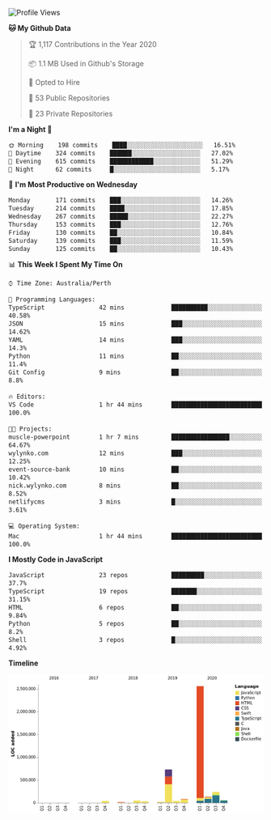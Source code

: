 <!--START_SECTION:waka-->
![Profile Views](http://img.shields.io/badge/Profile%20Views-0-blue)

**🐱 My Github Data** 

> 🏆 1,117 Contributions in the Year 2020
 > 
> 📦 1.1 MB Used in Github's Storage 
 > 
> 💼 Opted to Hire
 > 
> 📜 53 Public Repositories
 > 
> 🔑 23 Private Repositories 

**I'm a Night 🦉** 

```text
🌞 Morning    198 commits    ████░░░░░░░░░░░░░░░░░░░░░   16.51% 
🌆 Daytime    324 commits    ██████░░░░░░░░░░░░░░░░░░░   27.02% 
🌃 Evening    615 commits    ████████████░░░░░░░░░░░░░   51.29% 
🌙 Night      62 commits     █░░░░░░░░░░░░░░░░░░░░░░░░   5.17%

```
📅 **I'm Most Productive on Wednesday** 

```text
Monday       171 commits    ███░░░░░░░░░░░░░░░░░░░░░░   14.26% 
Tuesday      214 commits    ████░░░░░░░░░░░░░░░░░░░░░   17.85% 
Wednesday    267 commits    █████░░░░░░░░░░░░░░░░░░░░   22.27% 
Thursday     153 commits    ███░░░░░░░░░░░░░░░░░░░░░░   12.76% 
Friday       130 commits    ██░░░░░░░░░░░░░░░░░░░░░░░   10.84% 
Saturday     139 commits    ███░░░░░░░░░░░░░░░░░░░░░░   11.59% 
Sunday       125 commits    ██░░░░░░░░░░░░░░░░░░░░░░░   10.43%

```


📊 **This Week I Spent My Time On** 

```text
⌚︎ Time Zone: Australia/Perth

💬 Programming Languages: 
TypeScript               42 mins             ██████████░░░░░░░░░░░░░░░   40.58% 
JSON                     15 mins             ███░░░░░░░░░░░░░░░░░░░░░░   14.62% 
YAML                     14 mins             ███░░░░░░░░░░░░░░░░░░░░░░   14.3% 
Python                   11 mins             ██░░░░░░░░░░░░░░░░░░░░░░░   11.4% 
Git Config               9 mins              ██░░░░░░░░░░░░░░░░░░░░░░░   8.8%

🔥 Editors: 
VS Code                  1 hr 44 mins        █████████████████████████   100.0%

🐱‍💻 Projects: 
muscle-powerpoint        1 hr 7 mins         ████████████████░░░░░░░░░   64.67% 
wylynko.com              12 mins             ███░░░░░░░░░░░░░░░░░░░░░░   12.25% 
event-source-bank        10 mins             ██░░░░░░░░░░░░░░░░░░░░░░░   10.42% 
nick.wylynko.com         8 mins              ██░░░░░░░░░░░░░░░░░░░░░░░   8.52% 
netlifycms               3 mins              █░░░░░░░░░░░░░░░░░░░░░░░░   3.61%

💻 Operating System: 
Mac                      1 hr 44 mins        █████████████████████████   100.0%

```

**I Mostly Code in JavaScript** 

```text
JavaScript               23 repos            █████████░░░░░░░░░░░░░░░░   37.7% 
TypeScript               19 repos            ███████░░░░░░░░░░░░░░░░░░   31.15% 
HTML                     6 repos             ██░░░░░░░░░░░░░░░░░░░░░░░   9.84% 
Python                   5 repos             ██░░░░░░░░░░░░░░░░░░░░░░░   8.2% 
Shell                    3 repos             █░░░░░░░░░░░░░░░░░░░░░░░░   4.92%

```


**Timeline**

![Chart not found](https://github.com/NWylynko/NWylynko/blob/master/charts/bar_graph.png) 


<!--END_SECTION:waka-->
